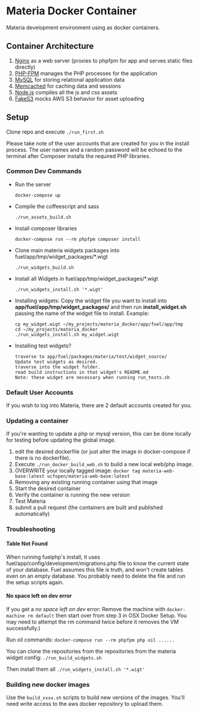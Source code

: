 # Materia Docker Container

Materia development environment using as docker containers.

## Container Architecture

 1. [Nginx](https://www.nginx.com/) as a web server (proxies to phpfpm for app and serves static files directly)
 3. [PHP-FPM](https://php-fpm.org/) manages the PHP processes for the application
 4. [MySQL](https://www.mysql.com/) for storing relational application data
 5. [Memcached](https://memcached.org/) for caching data and sessions
 6. [Node.js](https://nodejs.org/en/) compiles all the js and css assets
 7. [FakeS3](https://github.com/jubos/fake-s3) mocks AWS S3 behavior for asset uploading

## Setup

Clone repo and execute `./run_first.sh`

Please take note of the user accounts that are created for you in the install process.  The user names and a random password will be echoed to the terminal after Composer installs the required PHP libraries.

### Common Dev Commands

* Run the server
	```
	docker-compose up
	```
* Compile the coffeescript and sass
	```
	./run_assets_build.sh
	```
* Install composer libraries
	```
	docker-compose run --rm phpfpm composer install
	```
* Clone main materia widgets packages into fuel/app/tmp/widget_packages/*.wigt
	```
	./run_widgets_build.sh
	```
* Install all Widgets in fuel/app/tmp/widget_packages/*.wigt
	```
	./run_widgets_install.sh '*.wigt'
	```
* Installing widgets: Copy the widget file you want to install into **app/fuel/app/tmp/widget\_packages/** and then run **install_widget.sh** passing the name of the widget file to install. Example:

    ```
    cp my_widget.wigt ~/my_projects/materia_docker/app/fuel/app/tmp
    cd ~/my_projects/materia_docker
    ./run_widgets_install.sh my_widget.wigt
    ```
* Installing test widgets?
    ```
    traverse to app/fuel/packages/materia/test/widget_source/
    Update test widgets as desired.
    traverse into the widget folder.
    read build instructions in that widget's README.md
    Note: these widget are necessary when running run_tests.sh
    ```
### Default User Accounts

If you wish to log into Materia, there are 2 default accounts created for you.

### Updating a container

If you're wanting to update a php or mysql version, this can be done locally for testing before updating the global image.

1. edit the desired dockerfile (or just alter the image in docker-compose if there is no dockerfile).
2. Execute `./run_docker_build_web.sh` to build a new local web/php image.
3. OVERWRITE your locally tagged image: `docker tag materia-web-base:latest ucfopen/materia-web-base:latest`
4. Removing any existing running container using that image
5. Start the desired container
6. Verify the container is running the new version
7. Test Materia
8. submit a pull request (the containers are built and published automatically)

### Troubleshooting

#### Table Not Found

When running fuelphp's install, it uses fuel/app/config/development/migrations.php file to know the current state of your database. Fuel assumes this file is truth, and won't create tables even on an empty database. You probably need to delete the file and run the setup scripts again.

#### No space left on dev error

If you get a *no space left on dev* error: Remove the machine with `docker-machine rm default` then start over from step 3 in OSX Docker Setup. You may need to attempt the rm command twice before it removes the VM successfully.)

Run oil commands: `docker-compose run --rm phpfpm php oil ......`

You can clone the repositories from the repositories from the materia widget config:
`./run_build_widgets.sh`

Then install them all
`./run_widgets_install.sh '*.wigt'`

### Building new docker images

Use the `build_xxxx.sh` scripts to build new versions of the images.  You'll need write access to the aws docker repository to upload them.
